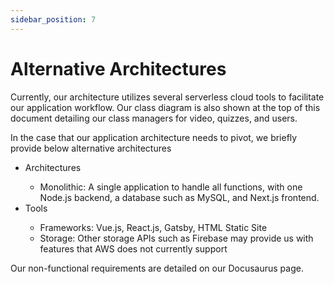 ```yaml
---
sidebar_position: 7
---
```


# Alternative Architectures
Currently, our architecture utilizes several serverless cloud tools to facilitate our application workflow. Our class diagram is also shown at the top of this document detailing our class managers for video, quizzes, and users.

In the case that our application architecture needs to pivot, we briefly provide below alternative architectures
<ul>
        <li>Architectures</li>
                <ul>
                        <li>Monolithic: A single application to handle all functions, with one Node.js backend, a database such as MySQL, and Next.js frontend.</li>
                </ul>
        <li>Tools</li>
                <ul>
                        <li>Frameworks: Vue.js, React.js, Gatsby, HTML Static Site</li>
                        <li>Storage: Other storage APIs such as Firebase may provide us with features that AWS does not currently support</li>
                </ul>
</ul>
Our non-functional requirements are detailed on our Docusaurus page.
